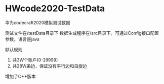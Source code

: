 # HWcode2020-TestData
华为codecraft2020模拟测试数据

测试文件在/testData目录下
数据生成程序在/src目录下，可通过Config接口配置参数，语言是java

默认规则
1. 共3W个账户(0-29999)
2. 共28W条边，保证没有平行边和自旋边

增加了C++版本

